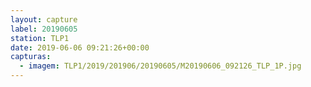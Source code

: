 ```yaml
---
layout: capture
label: 20190605
station: TLP1
date: 2019-06-06 09:21:26+00:00
capturas:
  - imagem: TLP1/2019/201906/20190605/M20190606_092126_TLP_1P.jpg
---
```

